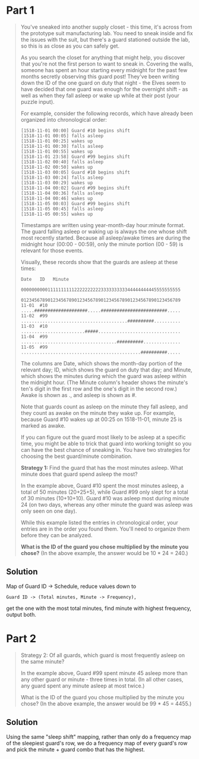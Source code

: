 

# Part 1

> You've sneaked into another supply closet - this time, it's across from the
> prototype suit manufacturing lab. You need to sneak inside and fix the issues
> with the suit, but there's a guard stationed outside the lab, so this is as
> close as you can safely get.
> 
> As you search the closet for anything that might help, you discover that you're
> not the first person to want to sneak in. Covering the walls, someone has spent
> an hour starting every midnight for the past few months secretly observing this
> guard post! They've been writing down the ID of the one guard on duty that
> night - the Elves seem to have decided that one guard was enough for the
> overnight shift - as well as when they fall asleep or wake up while at their
> post (your puzzle input).
> 
> For example, consider the following records, which have already been organized
> into chronological order:
> 
> ```
> [1518-11-01 00:00] Guard #10 begins shift
> [1518-11-01 00:05] falls asleep
> [1518-11-01 00:25] wakes up
> [1518-11-01 00:30] falls asleep
> [1518-11-01 00:55] wakes up
> [1518-11-01 23:58] Guard #99 begins shift
> [1518-11-02 00:40] falls asleep
> [1518-11-02 00:50] wakes up
> [1518-11-03 00:05] Guard #10 begins shift
> [1518-11-03 00:24] falls asleep
> [1518-11-03 00:29] wakes up
> [1518-11-04 00:02] Guard #99 begins shift
> [1518-11-04 00:36] falls asleep
> [1518-11-04 00:46] wakes up
> [1518-11-05 00:03] Guard #99 begins shift
> [1518-11-05 00:45] falls asleep
> [1518-11-05 00:55] wakes up
> ```
> 
> Timestamps are written using year-month-day hour:minute format. The guard
> falling asleep or waking up is always the one whose shift most recently
> started. Because all asleep/awake times are during the midnight hour (00:00 -
> 00:59), only the minute portion (00 - 59) is relevant for those events.
> 
> Visually, these records show that the guards are asleep at these times:
> 
>
> ```
> Date   ID   Minute
>             000000000011111111112222222222333333333344444444445555555555
>             012345678901234567890123456789012345678901234567890123456789
> 11-01  #10  .....####################.....#########################.....
> 11-02  #99  ........................................##########..........
> 11-03  #10  ........................#####...............................
> 11-04  #99  ....................................##########..............
> 11-05  #99  .............................................##########.....
> ```
>
> The columns are Date, which shows the month-day portion of the relevant day;
> ID, which shows the guard on duty that day; and Minute, which shows the minutes
> during which the guard was asleep within the midnight hour. (The Minute
> column's header shows the minute's ten's digit in the first row and the one's
> digit in the second row.) Awake is shown as ., and asleep is shown as #.
> 
> Note that guards count as asleep on the minute they fall asleep, and they count
> as awake on the minute they wake up. For example, because Guard #10 wakes up at
> 00:25 on 1518-11-01, minute 25 is marked as awake.
> 
> If you can figure out the guard most likely to be asleep at a specific time,
> you might be able to trick that guard into working tonight so you can have the
> best chance of sneaking in. You have two strategies for choosing the best
> guard/minute combination.
> 
> **Strategy 1:** Find the guard that has the most minutes asleep. What minute
> does that guard spend asleep the most?
> 
> In the example above, Guard #10 spent the most minutes asleep, a total of 50
> minutes (20+25+5), while Guard #99 only slept for a total of 30 minutes
> (10+10+10). Guard #10 was asleep most during minute 24 (on two days, whereas
> any other minute the guard was asleep was only seen on one day).
> 
> While this example listed the entries in chronological order, your entries are
> in the order you found them. You'll need to organize them before they can be
> analyzed.
> 
> **What is the ID of the guard you chose multiplied by the minute you chose?**
> (In the above example, the answer would be 10 * 24 = 240.)

## Solution

Map of Guard ID -> Schedule, reduce values down to

```
Guard ID -> (Total minutes, Minute -> Frequency),
```

get the one with the most total minutes, find minute with highest frequency,
output both.

# Part 2

> Strategy 2: Of all guards, which guard is most frequently asleep on the same
> minute?
>
> In the example above, Guard #99 spent minute 45 asleep more than any other guard
> or minute - three times in total. (In all other cases, any guard spent any
> minute asleep at most twice.)
>
> What is the ID of the guard you chose multiplied by the minute you chose? (In
> the above example, the answer would be 99 * 45 = 4455.)

## Solution

Using the same "sleep shift" mapping, rather than only do a frequency map of the
sleepiest guard's row, we do a frequency map of every guard's row and pick the
minute + guard combo that has the highest.
